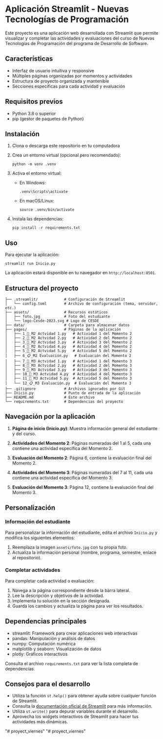 # Aplicación Streamlit - Nuevas Tecnologías de Programación

Este proyecto es una aplicación web desarrollada con Streamlit que permite visualizar y completar las actividades y evaluaciones del curso de Nuevas Tecnologías de Programación del programa de Desarrollo de Software.

## Características

- Interfaz de usuario intuitiva y responsive
- Múltiples páginas organizadas por momentos y actividades
- Estructura de proyecto organizada y mantenible
- Secciones específicas para cada actividad y evaluación

## Requisitos previos

- Python 3.8 o superior
- pip (gestor de paquetes de Python)

## Instalación

1. Clona o descarga este repositorio en tu computadora

2. Crea un entorno virtual (opcional pero recomendado):
   ```
   python -m venv .venv
   ```

3. Activa el entorno virtual:
   - En Windows:
     ```
     .venv\Scripts\activate
     ```
   - En macOS/Linux:
     ```
     source .venv/bin/activate
     ```

4. Instala las dependencias:
   ```
   pip install -r requirements.txt
   ```

## Uso

Para ejecutar la aplicación:

```
streamlit run Inicio.py
```

La aplicación estará disponible en tu navegador en `http://localhost:8501`.

## Estructura del proyecto

```
├── .streamlit/            # Configuración de Streamlit
│   └── config.toml        # Archivo de configuración (tema, servidor, etc.)
├── assets/                # Recursos estáticos
│   ├── foto.jpg           # Foto del estudiante
│   └── logo-Cesde-2023.svg # Logo de CESDE
├── data/                  # Carpeta para almacenar datos
├── pages/                 # Páginas de la aplicación
│   ├── 1_📌_M2 Actvidad 1.py   # Actividad 1 del Momento 2
│   ├── 2_📌_M2 Actvidad 2.py   # Actividad 2 del Momento 2
│   ├── 3_📌_M2 Actvidad 3.py   # Actividad 3 del Momento 2
│   ├── 4_📌_M2 Actvidad 4.py   # Actividad 4 del Momento 2
│   ├── 5_📌_M2 Actvidad 5.py   # Actividad 5 del Momento 2
│   ├── 6_📋_M2 Evaluación.py   # Evaluación del Momento 2
│   ├── 7_📌_M3 Actvidad 1.py   # Actividad 1 del Momento 3
│   ├── 8_📌_M3 Actvidad 2.py   # Actividad 2 del Momento 3
│   ├── 9_📌_M3 Actvidad 3.py   # Actividad 3 del Momento 3
│   ├── 10_📌_M3 Actvidad 4.py  # Actividad 4 del Momento 3
│   ├── 11_📌_M3 Actvidad 5.py  # Actividad 5 del Momento 3
│   └── 12_📋_M3 Evaluación.py  # Evaluación del Momento 3
├── .gitignore             # Archivos ignorados por Git
├── Inicio.py              # Punto de entrada de la aplicación
├── README.md              # Este archivo
└── requirements.txt       # Dependencias del proyecto
```

## Navegación por la aplicación

1. **Página de inicio (Inicio.py)**: Muestra información general del estudiante y del curso.

2. **Actividades del Momento 2**: Páginas numeradas del 1 al 5, cada una contiene una actividad específica del Momento 2.

3. **Evaluación del Momento 2**: Página 6, contiene la evaluación final del Momento 2.

4. **Actividades del Momento 3**: Páginas numeradas del 7 al 11, cada una contiene una actividad específica del Momento 3.

5. **Evaluación del Momento 3**: Página 12, contiene la evaluación final del Momento 3.

## Personalización

### Información del estudiante

Para personalizar la información del estudiante, edita el archivo `Inicio.py` y modifica los siguientes elementos:

1. Reemplaza la imagen `assets/foto.jpg` con tu propia foto.
2. Actualiza la información personal (nombre, programa, semestre, enlace al repositorio).

### Completar actividades

Para completar cada actividad o evaluación:

1. Navega a la página correspondiente desde la barra lateral.
2. Lee la descripción y objetivos de la actividad.
3. Implementa tu solución en la sección designada.
4. Guarda los cambios y actualiza la página para ver los resultados.

## Dependencias principales

- streamlit: Framework para crear aplicaciones web interactivas
- pandas: Manipulación y análisis de datos
- numpy: Computación numérica
- matplotlib y seaborn: Visualización de datos
- plotly: Gráficos interactivos

Consulta el archivo `requirements.txt` para ver la lista completa de dependencias.

## Consejos para el desarrollo

- Utiliza la función `st.help()` para obtener ayuda sobre cualquier función de Streamlit.
- Consulta la [documentación oficial de Streamlit](https://docs.streamlit.io/) para más información.
- Utiliza `st.write()` para depurar variables durante el desarrollo.
- Aprovecha los widgets interactivos de Streamlit para hacer tus actividades más dinámicas.

"# proyect_viernes" 
"# proyect_viernes" 
